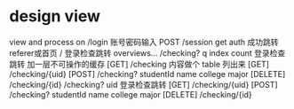 # design view

view and process on
/login
    账号密码输入
    POST /session
    get auth 
    成功跳转referer或首页
/
    登录检查跳转
    overviews...
/checking? q index count
    登录检查跳转
    加一层不可操作的缓存
    [GET] /checking 内容做个 table 列出来
        [GET] /checking/{uid}
        [POST] /checking? studentId name college major
        [DELETE] /checking/{id}
/checking? uid
    登录检查跳转
    [GET] /checking/{uid}
    [POST] /checking? studentId name college major
    [DELETE] /checking/{id}
